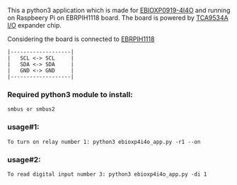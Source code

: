 This a python3 application which is made for [EBIOXP0919-4I4O](https://www.electronbits.com/product/ebioxp0919-4i4o) and running on Raspbeery Pi on EBRPIH1118 board. The board is powered by [TCA9534A I/O](http://www.ti.com/lit/ds/symlink/tca9534a.pdf?ts=1591595018761) expander chip.

Considering the board is connected to [EBRPIH1118](https://www.electronbits.com/product/raspberry-pi-base) 
    
    |-------------------|
    |   SCL <-> SCL     |
    |   SDA <-> SDA     |
    |   GND <-> GND     |
    |-------------------|

### Required python3 module to install:
    smbus or smbus2

### usage#1:
    To turn on relay number 1: python3 ebioxp4i4o_app.py -r1 --on

### usage#2:
    To read digital input number 3: python3 ebioxp4i4o_app.py -di 1

